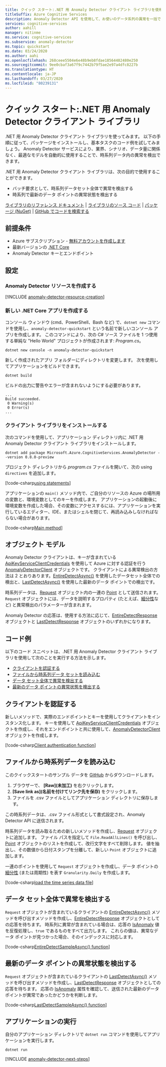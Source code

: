 ```yaml
---
title: クイック スタート:.NET 用 Anomaly Detector クライアント ライブラリを使用して時系列データ内の異常を検出する
titleSuffix: Azure Cognitive Services
description: Anomaly Detector API を使用して、お使いのデータ系列の異常を一括で、またはストリーミング データ上で検出する方法について説明します。
services: cognitive-services
author: aahill
manager: nitinme
ms.service: cognitive-services
ms.subservice: anomaly-detector
ms.topic: quickstart
ms.date: 03/24/2020
ms.author: aahi
ms.openlocfilehash: 268ceee5504e6e48b9eb8fdae18564482480e250
ms.sourcegitcommit: 9ee0cbaf3a67f9c7442b79f5ae2e97a4dfc8227b
ms.translationtype: HT
ms.contentlocale: ja-JP
ms.lasthandoff: 03/27/2020
ms.locfileid: "80239131"
---
```

# <a name="quickstart-anomaly-detector-client-library-for-net"></a>クイック スタート:.NET 用 Anomaly Detector クライアント ライブラリ

.NET 用 Anomaly Detector クライアント ライブラリを使ってみます。 以下の手順に従って、パッケージをインストールし、基本タスクのコード例を試してみましょう。 Anomaly Detector サービスにより、業界、シナリオ、データ量に関係なく、最適なモデルを自動的に使用することで、時系列データ内の異常を検出できます。

.NET 用 Anomaly Detector クライアント ライブラリは、次の目的で使用することができます。

* バッチ要求として、時系列データセット全体で異常を検出する
* 時系列で最新のデータ ポイントの異常状態を検出する

[ライブラリのリファレンス ドキュメント](https://docs.microsoft.com/dotnet/api/Microsoft.Azure.CognitiveServices.AnomalyDetector?view=azure-dotnet-preview) | [ライブラリのソース コード](https://github.com/Azure/azure-sdk-for-net/tree/master/sdk/cognitiveservices/AnomalyDetector) | [パッケージ (NuGet)](https://www.nuget.org/packages/Microsoft.Azure.CognitiveServices.AnomalyDetector/) | [GitHub でコードを検索する](https://github.com/Azure-Samples/AnomalyDetector/blob/master/quickstarts/sdk/csharp-sdk-sample.cs)

## <a name="prerequisites"></a>前提条件

* Azure サブスクリプション - [無料アカウントを作成します](https://azure.microsoft.com/free/)
* 最新バージョンの [.NET Core](https://dotnet.microsoft.com/download/dotnet-core)
* Anomaly Detector キーとエンドポイント

## <a name="setting-up"></a>設定

### <a name="create-an-anomaly-detector-resource"></a>Anomaly Detector リソースを作成する

[!INCLUDE [anomaly-detector-resource-creation](../../../../includes/cognitive-services-anomaly-detector-resource-cli.md)]

### <a name="create-a-new-net-core-application"></a>新しい .NET Core アプリを作成する

コンソール ウィンドウ (cmd、PowerShell、Bash など) で、`dotnet new` コマンドを使用し、`anomaly-detector-quickstart` という名前で新しいコンソール アプリを作成します。 このコマンドにより、次の C# ソース ファイルを 1 つ使用する単純な "Hello World" プロジェクトが作成されます: *Program.cs*。 

```dotnetcli
dotnet new console -n anomaly-detector-quickstart
```

新しく作成されたアプリ フォルダーにディレクトリを変更します。 次を使用してアプリケーションをビルドできます。

```dotnetcli
dotnet build
```

ビルドの出力に警告やエラーが含まれないようにする必要があります。 

```output
...
Build succeeded.
 0 Warning(s)
 0 Error(s)
...
```

### <a name="install-the-client-library"></a>クライアント ライブラリをインストールする

次のコマンドを使用して、アプリケーション ディレクトリ内に .NET 用 Anomaly Detector クライアント ライブラリをインストールします。

```dotnetcli
dotnet add package Microsoft.Azure.CognitiveServices.AnomalyDetector --version 0.8.0-preview
```

プロジェクト ディレクトリから *program.cs* ファイルを開いて、次の using `directives` を追加します。

[!code-csharp[using statements](~/samples-anomaly-detector/quickstarts/sdk/csharp-sdk-sample.cs?name=usingStatements)]

アプリケーションの `main()` メソッド内で、ご自分のリソースの Azure の場所用の変数と、環境変数としてのキーを作成します。 アプリケーションの起動後に環境変数を作成した場合、その変数にアクセスするには、アプリケーションを実行しているエディター、IDE、またはシェルを閉じて、再読み込みしなければならない場合があります。

[!code-csharp[Main method](~/samples-anomaly-detector/quickstarts/sdk/csharp-sdk-sample.cs?name=mainMethod)]

## <a name="object-model"></a>オブジェクト モデル

Anomaly Detector クライアントは、キーが含まれている [ApiKeyServiceClientCredentials](https://docs.microsoft.com/dotnet/api/microsoft.azure.cognitiveservices.anomalydetector.apikeyserviceclientcredentials) を使用して Azure に対する認証を行う [AnomalyDetectorClient](https://docs.microsoft.com/dotnet/api/microsoft.azure.cognitiveservices.anomalydetector.anomalydetectorclient) オブジェクトです。 クライアントによる異常検出の方法は 2 とおりあります。[EntireDetectAsync()](https://docs.microsoft.com/dotnet/api/microsoft.azure.cognitiveservices.anomalydetector.anomalydetectorclientextensions.entiredetectasync) を使用したデータセット全体での検出と、[LastDetectAsync()](https://docs.microsoft.com/dotnet/api/microsoft.azure.cognitiveservices.anomalydetector.anomalydetectorclientextensions.lastdetectasync) を使用した最新のデータ ポイントでの検出です。 

時系列データは、[Request](https://docs.microsoft.com/dotnet/api/microsoft.azure.cognitiveservices.anomalydetector.models.request) オブジェクト内の一連の [Point](https://docs.microsoft.com/dotnet/api/microsoft.azure.cognitiveservices.anomalydetector.models.request.series?view=azure-dotnet-preview#Microsoft_Azure_CognitiveServices_AnomalyDetector_Models_Request_Series) として送信されます。 `Request` オブジェクトには、データを説明するプロパティ (たとえば、[細分性](https://docs.microsoft.com/dotnet/api/microsoft.azure.cognitiveservices.anomalydetector.models.request.granularity)など) と異常検出のパラメーターが含まれます。 

Anomaly Detector の応答は、使用する方法に応じて、[EntireDetectResponse](https://docs.microsoft.com/dotnet/api/microsoft.azure.cognitiveservices.anomalydetector.models.entiredetectresponse) オブジェクトと [LastDetectResponse](https://docs.microsoft.com/dotnet/api/microsoft.azure.cognitiveservices.anomalydetector.models.lastdetectresponse) オブジェクトのいずれかになります。 

## <a name="code-examples"></a>コード例

以下のコード スニペットは、.NET 用 Anomaly Detector クライアント ライブラリを使用して次のことを実行する方法を示します。

* [クライアントを認証する](#authenticate-the-client)
* [ファイルから時系列データ セットを読み込む](#load-time-series-data-from-a-file)
* [データ セット全体で異常を検出する](#detect-anomalies-in-the-entire-data-set) 
* [最新のデータ ポイントの異常状態を検出する](#detect-the-anomaly-status-of-the-latest-data-point)

## <a name="authenticate-the-client"></a>クライアントを認証する

新しいメソッドで、実際のエンドポイントとキーを使用してクライアントをインスタンス化します。 キーを使用して [ApiKeyServiceClientCredentials](https://docs.microsoft.com/dotnet/api/microsoft.azure.cognitiveservices.anomalydetector.apikeyserviceclientcredentials?view=azure-dotnet-preview) オブジェクトを作成し、それをエンドポイントと共に使用して、[AnomalyDetectorClient](https://docs.microsoft.com/dotnet/api/microsoft.azure.cognitiveservices.anomalydetector.anomalydetectorclient?view=azure-dotnet-preview) オブジェクトを作成します。 

[!code-csharp[Client authentication function](~/samples-anomaly-detector/quickstarts/sdk/csharp-sdk-sample.cs?name=createClient)]
    
## <a name="load-time-series-data-from-a-file"></a>ファイルから時系列データを読み込む

このクイックスタートのサンプル データを [GitHub](https://github.com/Azure-Samples/AnomalyDetector/blob/master/example-data/request-data.csv) からダウンロードします。
1. ブラウザーで、 **[Raw]\(未加工\)** を右クリックします。
2. **[Save link as]\(名前を付けてリンク先を保存\)** をクリックします。
3. ファイルを .csv ファイルとしてアプリケーション ディレクトリに保存します。

この時系列データは、.csv ファイル形式として書式設定され、Anomaly Detector API に送信されます。

時系列データを読み取るための新しいメソッドを作成し、[Request](https://docs.microsoft.com/dotnet/api/microsoft.azure.cognitiveservices.anomalydetector.models.request?view=azure-dotnet-preview) オブジェクトに追加します。 ファイル パスを指定して `File.ReadAllLines()` を呼び出し、[Point](https://docs.microsoft.com/dotnet/api/microsoft.azure.cognitiveservices.anomalydetector.models.point?view=azure-dotnet-preview) オブジェクトのリストを作成して、改行文字をすべて削除します。 値を抽出し、その数値から日付スタンプを分離して、新しい `Point` オブジェクトに追加します。 

一連のポイントを使用して `Request` オブジェクトを作成し、データ ポイントの[細分性](https://docs.microsoft.com/dotnet/api/microsoft.azure.cognitiveservices.anomalydetector.models.granularity?view=azure-dotnet-preview) (または周期性) を表す `Granularity.Daily` を作成します。

[!code-csharp[load the time series data file](~/samples-anomaly-detector/quickstarts/sdk/csharp-sdk-sample.cs?name=GetSeriesFromFile)]

## <a name="detect-anomalies-in-the-entire-data-set"></a>データ セット全体で異常を検出する 

`Request` オブジェクトが含まれているクライアントの [EntireDetectAsync()](https://docs.microsoft.com/dotnet/api/microsoft.azure.cognitiveservices.anomalydetector.anomalydetectorclientextensions.entiredetectasync?view=azure-dotnet-preview#Microsoft_Azure_CognitiveServices_AnomalyDetector_AnomalyDetectorClientExtensions_EntireDetectAsync_Microsoft_Azure_CognitiveServices_AnomalyDetector_IAnomalyDetectorClient_Microsoft_Azure_CognitiveServices_AnomalyDetector_Models_Request_System_Threading_CancellationToken_) メソッドを呼び出すメソッドを作成し、[EntireDetectResponse](https://docs.microsoft.com/dotnet/api/microsoft.azure.cognitiveservices.anomalydetector.models.entiredetectresponse?view=azure-dotnet-preview) オブジェクトとしての応答を待ちます。 時系列に異常が含まれている場合は、応答の [IsAnomaly](https://docs.microsoft.com/dotnet/api/microsoft.azure.cognitiveservices.anomalydetector.models.entiredetectresponse.isanomaly?view=azure-dotnet-preview) 値を反復処理し、`true` であるものをすべて出力します。 これらの値は、異常なデータ ポイントが見つかった場合、そのインデックスに対応します。

[!code-csharp[EntireDetectSampleAsync() function](~/samples-anomaly-detector/quickstarts/sdk/csharp-sdk-sample.cs?name=entireDatasetExample)]

## <a name="detect-the-anomaly-status-of-the-latest-data-point"></a>最新のデータ ポイントの異常状態を検出する

`Request` オブジェクトが含まれているクライアントの [LastDetectAsync()](https://docs.microsoft.com/dotnet/api/microsoft.azure.cognitiveservices.anomalydetector.anomalydetectorclientextensions.lastdetectasync?view=azure-dotnet-preview#Microsoft_Azure_CognitiveServices_AnomalyDetector_AnomalyDetectorClientExtensions_LastDetectAsync_Microsoft_Azure_CognitiveServices_AnomalyDetector_IAnomalyDetectorClient_Microsoft_Azure_CognitiveServices_AnomalyDetector_Models_Request_System_Threading_CancellationToken_) メソッドを呼び出すメソッドを作成し、[LastDetectResponse](https://docs.microsoft.com/dotnet/api/microsoft.azure.cognitiveservices.anomalydetector.models.lastdetectresponse?view=azure-dotnet-preview) オブジェクトとしての応答を待ちます。 応答の [IsAnomaly](https://docs.microsoft.com/dotnet/api/microsoft.azure.cognitiveservices.anomalydetector.models.lastdetectresponse.isanomaly?view=azure-dotnet-preview) 属性を確認して、送信された最新のデータ ポイントが異常であったかどうかを判断します。 

[!code-csharp[LastDetectSampleAsync() function](~/samples-anomaly-detector/quickstarts/sdk/csharp-sdk-sample.cs?name=latestPointExample)]

## <a name="run-the-application"></a>アプリケーションの実行

自分のアプリケーション ディレクトリで `dotnet run` コマンドを使用してアプリケーションを実行します。

```dotnetcli
dotnet run
```

[!INCLUDE [anomaly-detector-next-steps](../includes/quickstart-cleanup-next-steps.md)]
